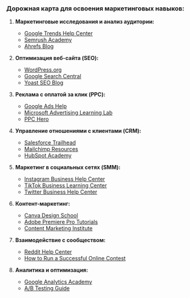 ### Дорожная карта для освоения маркетинговых навыков:

1. **Маркетинговые исследования и анализ аудитории:**
   - [Google Trends Help Center](https://support.google.com/trends/)
   - [Semrush Academy](https://www.semrush.com/academy/)
   - [Ahrefs Blog](https://ahrefs.com/blog/)

2. **Оптимизация веб-сайта (SEO):**
   - [WordPress.org](https://wordpress.org/support/)
   - [Google Search Central](https://developers.google.com/search)
   - [Yoast SEO Blog](https://yoast.com/seo-blog/)

3. **Реклама с оплатой за клик (PPC):**
   - [Google Ads Help](https://support.google.com/google-ads)
   - [Microsoft Advertising Learning Lab](https://about.ads.microsoft.com/en-us/resources/training)
   - [PPC Hero](https://www.ppchero.com/)

4. **Управление отношениями с клиентами (CRM):**
   - [Salesforce Trailhead](https://trailhead.salesforce.com/en/home)
   - [Mailchimp Resources](https://mailchimp.com/resources/)
   - [HubSpot Academy](https://academy.hubspot.com/)

5. **Маркетинг в социальных сетях (SMM):**
   - [Instagram Business Help Center](https://help.instagram.com/)
   - [TikTok Business Learning Center](https://www.tiktok.com/business/en-US/learn)
   - [Twitter Business Help Center](https://business.twitter.com/en/help.html)

6. **Контент-маркетинг:**
   - [Canva Design School](https://www.canva.com/learn/)
   - [Adobe Premiere Pro Tutorials](https://helpx.adobe.com/premiere-pro/tutorials.html)
   - [Content Marketing Institute](https://contentmarketinginstitute.com/)

7. **Взаимодействие с сообществом:**
   - [Reddit Help Center](https://www.reddit.com/r/help/wiki/faq)
   - [How to Run a Successful Online Contest](https://blog.hootsuite.com/how-to-run-a-contest/)

8. **Аналитика и оптимизация:**
   - [Google Analytics Academy](https://analytics.google.com/analytics/academy/)
   - [A/B Testing Guide](https://vwo.com/ab-testing/)
